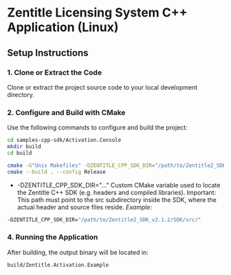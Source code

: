# Zentitle Licensing System C++ Application (Linux)

## Setup Instructions

### 1. Clone or Extract the Code

Clone or extract the project source code to your local development directory.

### 2. Configure and Build with CMake
   Use the following commands to configure and build the project:

```bash
cd samples-cpp-sdk/Activation.Console
mkdir build
cd build

cmake -G"Unix Makefiles" -DZENTITLE_CPP_SDK_DIR="/path/to/Zentitle2_SDK_VERSION/SDK/src/" ..
cmake --build . --config Release
```

* -DZENTITLE_CPP_SDK_DIR="..."
Custom CMake variable used to locate the Zentitle C++ SDK (e.g. headers and compiled libraries).
Important: This path must point to the src subdirectory inside the SDK, where the actual header and source files reside.
*Example:*
```bash
-DZENTITLE_CPP_SDK_DIR="/path/to/Zentitle2_SDK_v2.1.2/SDK/src/"
```

### 4. Running the Application

After building, the output binary will be located in:

```
build/Zentitle.Activation.Example
```